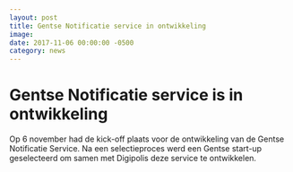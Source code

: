 ```yaml
---
layout: post
title: Gentse Notificatie service in ontwikkeling
image: 
date: 2017-11-06 00:00:00 -0500
category: news
---
```


# Gentse Notificatie service is in ontwikkeling

Op 6 november had de kick-off plaats voor de ontwikkeling van de Gentse Notificatie Service. Na een selectieproces werd een Gentse start-up geselecteerd om samen met Digipolis deze service te ontwikkelen.
